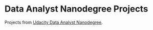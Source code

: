 # Data Analyst Nanodegree Projects
Projects from [Udacity Data Analyst Nanodegree](https://www.udacity.com/course/data-analyst-nanodegree--nd002).
